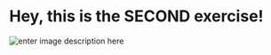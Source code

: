 # Hey, this is the SECOND exercise!

![enter image description here](https://i.imgur.com/agtjY2n.png)
